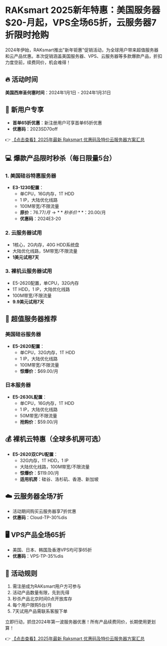 # RAKsmart 2025新年特惠：美国服务器$20-月起，VPS全场65折，云服务器7折限时抢购

2024年伊始，RAKsmart推出"新年钜惠"促销活动，为全球用户带来超值服务器和云产品优惠。本次促销涵盖美国服务器、VPS、云服务器等多款爆款产品，折扣力度空前，续费同价，机会难得！

## 🔥 活动时间
**美国西岸圣何塞时间**：2024年1月1日 - 2024年1月31日

## 🎁 新用户专享
- **首单65折优惠**：新注册用户可享首单65折优惠
- **优惠码**：2023SD70off

👉 [【点击查看】2025年最新 Raksmart 优惠码及特价云服务器方案汇总](https://bit.ly/raksmart)

## 💻 爆款产品限时秒杀（每日限量5台）

### 1. 美国硅谷特惠服务器
- **E3-1230配置**：
  - 单CPU，16G内存，1T HDD
  - 1 IP，大陆优化线路
  - 100M带宽/不限流量
  - **原价**：$76.77/月 → **秒杀价**：$20.00/月
  - **优惠码**：2024E3-20

### 2. 云服务器试用
- 1核心，2G内存，40G HDD系统盘
- 大陆优化线路，5M带宽/不限流量
- **1美元试用7天**

### 3. 裸机云服务器试用
- E5-2620配置，单CPU，32G内存
- 1T HDD，1 IP，大陆优化线路
- 100M带宽/不限流量
- **9.9美元试用7天**

## 🚀 超值服务器推荐

### 美国硅谷服务器
- **E5-2620配置**：
  - 单CPU，32G内存，1T HDD
  - 1 IP，大陆优化线路
  - 100M带宽/不限流量
  - **惊爆价**：$69.00/月

### 日本服务器
- **E5-2630L配置**：
  - 单CPU，16G内存，1T HDD
  - 1 IP，大陆优化线路
  - 50M带宽/不限流量
  - **抢购价**：$59.00/月

## 💰 裸机云特惠（全球多机房可选）
- **E5-2620双CPU配置**：
  - 32G内存，1T HDD，1 IP
  - 大陆优化线路，100M带宽/不限流量
  - **惊爆价**：$119.00/月
  - **适用机房**：硅谷、洛杉矶、香港、新加坡

## ☁️ 云服务器全场7折
- 活动期间购买云服务器享7折优惠
- **优惠码**：Cloud-TP-30%dis

## 🖥️ VPS产品全场65折
- 美国、日本、韩国及香港VPS均可享65折
- **优惠码**：VPS-TP-35%dis

## 📝 活动规则
1. 需注册成为RAKsmart用户方可参与
2. 活动产品数量有限，先到先得
3. 秒杀产品北京时间0点开放库存
4. 每个用户限购5台/月
5. 7天试用产品需联系客服下单

立即行动，抓住2024年第一波服务器优惠！所有产品续费同价，长期使用更划算！

👉 [【点击查看】2025年最新 Raksmart 优惠码及特价云服务器方案汇总](https://bit.ly/raksmart)